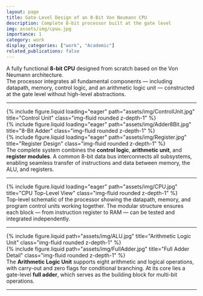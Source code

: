 ```yaml
---
layout: page
title: Gate-Level Design of an 8-Bit Von Neumann CPU
description: Complete 8-bit processor built at the gate level
img: assets/img/cpuu.jpg
importance: 1
category: work
display_categories: ["work", "Academic"]
related_publications: false
---
```


A fully functional <strong>8-bit CPU</strong> designed from scratch based on the Von Neumann architecture.  
The processor integrates all fundamental components — including datapath, memory, control logic, and an arithmetic logic unit — constructed at the gate level without high-level abstractions.  

---

<div class="row">
    <div class="col-sm mt-3 mt-md-0">
        {% include figure.liquid loading="eager" path="assets/img/ControlUnit.jpg" title="Control Unit" class="img-fluid rounded z-depth-1" %}
    </div>
    <div class="col-sm mt-3 mt-md-0">
        {% include figure.liquid loading="eager" path="assets/img/Adder8Bit.jpg" title="8-Bit Adder" class="img-fluid rounded z-depth-1" %}
    </div>
    <div class="col-sm mt-3 mt-md-0">
        {% include figure.liquid loading="eager" path="assets/img/Register.jpg" title="Register Design" class="img-fluid rounded z-depth-1" %}
    </div>
</div>
<div class="caption">
    The complete system combines the <strong>control logic</strong>, <strong>arithmetic unit</strong>, and <strong>register modules</strong>.  
    A common 8-bit data bus interconnects all subsystems, enabling seamless transfer of instructions and data between memory, the ALU, and registers.  
</div>

---

<div class="row">
    <div class="col-sm mt-3 mt-md-0">
        {% include figure.liquid loading="eager" path="assets/img/CPU.jpg" title="CPU Top-Level View" class="img-fluid rounded z-depth-1" %}
    </div>
</div>
<div class="caption">
    Top-level schematic of the processor showing the datapath, memory, and program control units working together.  
    The modular structure ensures each block — from instruction register to RAM — can be tested and integrated independently.  
</div>

---

<div class="row justify-content-sm-center">
    <div class="col-sm-8 mt-3 mt-md-0">
        {% include figure.liquid path="assets/img/ALU.jpg" title="Arithmetic Logic Unit" class="img-fluid rounded z-depth-1" %}
    </div>
    <div class="col-sm-4 mt-3 mt-md-0">
        {% include figure.liquid path="assets/img/FullAdder.jpg" title="Full Adder Detail" class="img-fluid rounded z-depth-1" %}
    </div>
</div>
<div class="caption">
    The <strong>Arithmetic Logic Unit</strong> supports eight arithmetic and logical operations, with carry-out and zero flags for conditional branching.  
    At its core lies a gate-level <strong>full adder</strong>, which serves as the building block for multi-bit operations.  
</div>

---

